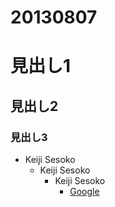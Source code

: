 20130807
========

# 見出し1
## 見出し2
### 見出し3

 - Keiji Sesoko
 	- Keiji Sesoko
 		- Keiji Sesoko
 			- [Google](http://www.google.co.jp/)
